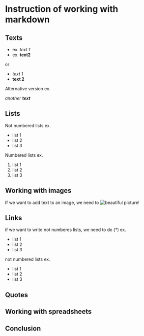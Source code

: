 # Instruction of working with markdown

## Texts

+ ex. *text 1*
+ ex. **text2**

or 

+ _text 1_
+ __text 2__

Alternative version ex.

_another **text**_

## Lists

Not numbered lists ex. 
* list 1
* list 2
* list 3

Numbered lists ex.
1. list 1
2. list 2
3. list 3

## Working with images

If we want to add text to an image, we need to ![beautiful picture!](picture1.jpeg)

## Links

if we want to write not numberes lists, we need to do (*) ex.
* list 1
* list 2
* list 3

 not numbered lists ex.
 + list 1
 + list 2
 + list 3

## Quotes

## Working with spreadsheets

## Conclusion